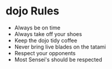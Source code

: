 dojo Rules
==========
* Always be on time
* Always take off your shoes
* Keep the dojo tidy coffee
* Never bring live blades on the tatami
* Respect your opponents
* Most Sensei's should be respected
